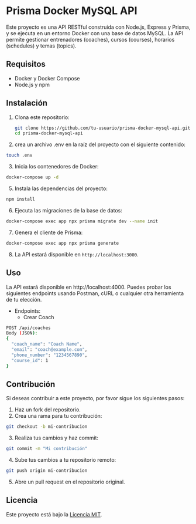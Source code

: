 # Prisma Docker MySQL API

Este proyecto es una API RESTful construida con Node.js, Express y Prisma, y se ejecuta en un entorno Docker con una base de datos MySQL. La API permite gestionar entrenadores (coaches), cursos (courses), horarios (schedules) y temas (topics).

## Requisitos

- Docker y Docker Compose
- Node.js y npm

## Instalación

1. Clona este repositorio:

   ```sh
   git clone https://github.com/tu-usuario/prisma-docker-mysql-api.git
   cd prisma-docker-mysql-api

   ```

2. crea un archivo .env en la raíz del proyecto con el siguiente contenido:

```sh
touch .env
```

3. Inicia los contenedores de Docker:

```sh
docker-compose up -d
```

5. Instala las dependencias del proyecto:

```sh
npm install
```

6. Ejecuta las migraciones de la base de datos:

```sh
docker-compose exec app npx prisma migrate dev --name init
```

7. Genera el cliente de Prisma:

```sh
docker-compose exec app npx prisma generate
```

8. La API estará disponible en `http://localhost:3000`.

## Uso

La API estará disponible en http://localhost:4000. Puedes probar los siguientes endpoints usando Postman, cURL o cualquier otra herramienta de tu elección.

- Endpoints:
  - Crear Coach

```sh
POST /api/coaches
Body (JSON):
{
  "coach_name": "Coach Name",
  "email": "coach@example.com",
  "phone_number": "1234567890",
  "course_id": 1
}
```

## Contribución

Si deseas contribuir a este proyecto, por favor sigue los siguientes pasos:

1. Haz un fork del repositorio.
2. Crea una rama para tu contribución:

```sh
git checkout -b mi-contribucion
```

3. Realiza tus cambios y haz commit:

```sh
git commit -m "Mi contribución"
```

4. Sube tus cambios a tu repositorio remoto:

```sh
git push origin mi-contribucion
```

5. Abre un pull request en el repositorio original.

## Licencia

Este proyecto está bajo la [Licencia MIT](LICENSE).

```

```
